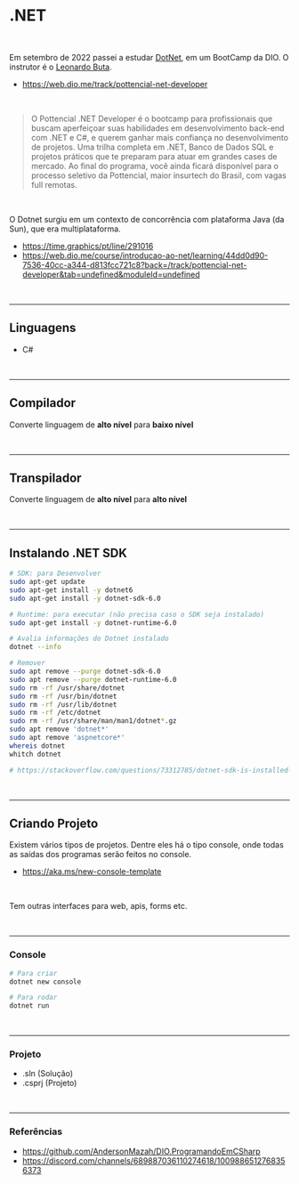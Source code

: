 # .NET

<br>

Em setembro de 2022 passei a estudar [DotNet](https://dotnet.microsoft.com), em um BootCamp da DIO. O instrutor é
o [Leonardo Buta](https://www.linkedin.com/in/leonardo-buta).

- https://web.dio.me/track/pottencial-net-developer

<br>

> O Pottencial .NET Developer é o bootcamp para profissionais que buscam aperfeiçoar suas habilidades em desenvolvimento
> back-end com .NET e C#, e querem ganhar mais confiança no desenvolvimento de projetos. Uma trilha completa em .NET,
> Banco de Dados SQL e projetos práticos que te preparam para atuar em grandes cases de mercado. Ao final do programa,
> você ainda ficará disponível para o processo seletivo da Pottencial, maior insurtech do Brasil, com vagas full
> remotas.

<br>

O Dotnet surgiu em um contexto de concorrência com plataforma Java (da Sun), que era multiplataforma.

- https://time.graphics/pt/line/291016
- https://web.dio.me/course/introducao-ao-net/learning/44dd0d90-7536-40cc-a344-d813fcc721c8?back=/track/pottencial-net-developer&tab=undefined&moduleId=undefined

<br>

---

## Linguagens

- C#

<br>

---

## Compilador

Converte linguagem de **alto nível** para **baixo nível**

<br>

---

## Transpilador

Converte linguagem de **alto nível** para **alto nível**

<br>

---

## Instalando .NET SDK

```bash
# SDK: para Desenvolver
sudo apt-get update
sudo apt-get install -y dotnet6
sudo apt-get install -y dotnet-sdk-6.0

# Runtime: para executar (não precisa caso o SDK seja instalado)
sudo apt-get install -y dotnet-runtime-6.0

# Avalia informações do Dotnet instalado
dotnet --info

# Remover
sudo apt remove --purge dotnet-sdk-6.0
sudo apt remove --purge dotnet-runtime-6.0
sudo rm -rf /usr/share/dotnet
sudo rm -rf /usr/bin/dotnet
sudo rm -rf /usr/lib/dotnet
sudo rm -rf /etc/dotnet
sudo rm -rf /usr/share/man/man1/dotnet*.gz
sudo apt remove 'dotnet*'
sudo apt remove 'aspnetcore*'
whereis dotnet
whitch dotnet

# https://stackoverflow.com/questions/73312785/dotnet-sdk-is-installed-but-not-recognized-linux-ubuntu-popos-22-04
```

<br>

---

## Criando Projeto

Existem vários tipos de projetos.
Dentre eles há o tipo console, onde todas as saídas dos programas serão feitos no console.

- https://aka.ms/new-console-template

<br>

Tem outras interfaces para web, apis, forms etc.

<br>

---

### Console

```bash
# Para criar
dotnet new console

# Para rodar
dotnet run
```

<br>

---

### Projeto

- .sln (Solução)
- .csprj (Projeto)

<br>

---

### Referências

- https://github.com/AndersonMazah/DIO.ProgramandoEmCSharp
- https://discord.com/channels/689887036110274618/1009886512768356373

